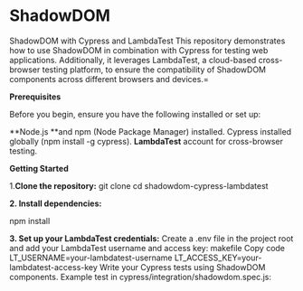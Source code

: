 # ShadowDOM
ShadowDOM with Cypress and LambdaTest
This repository demonstrates how to use ShadowDOM in combination with Cypress for testing web applications. 
Additionally, it leverages LambdaTest, a cloud-based cross-browser testing platform,  to ensure the compatibility of ShadowDOM components across different browsers and devices.=

**Prerequisites**

Before you begin, ensure you have the following installed or set up:

**Node.js **and npm (Node Package Manager) installed.
Cypress installed globally (npm install -g cypress).
**LambdaTest** account for cross-browser testing.

**Getting Started**

1.**Clone the repository:**
git clone <repository-url>
cd shadowdom-cypress-lambdatest

**2. Install dependencies:**

npm install

**3. Set up your LambdaTest credentials:**
Create a .env file in the project root and add your LambdaTest username and access key:
makefile
Copy code
LT_USERNAME=your-lambdatest-username
LT_ACCESS_KEY=your-lambdatest-access-key
Write your Cypress tests using ShadowDOM components. Example test in cypress/integration/shadowdom.spec.js:
